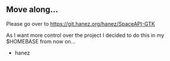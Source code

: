 Move along...
-------------

Please go over to https://git.hanez.org/hanez/SpaceAPI-GTK

As I want more control over the project I decided to do this in my $HOMEBASE from  now on...

- hanez
